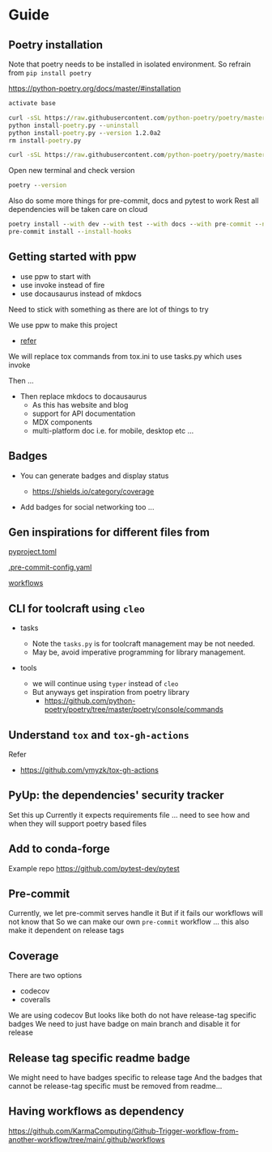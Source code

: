 # Guide

## Poetry installation

Note that poetry needs to be installed in isolated environment. So refrain from `pip install poetry`

https://python-poetry.org/docs/master/#installation

```bat
activate base

curl -sSL https://raw.githubusercontent.com/python-poetry/poetry/master/install-poetry.py > install-poetry.py
python install-poetry.py --uninstall
python install-poetry.py --version 1.2.0a2
rm install-poetry.py

curl -sSL https://raw.githubusercontent.com/python-poetry/poetry/master/install-poetry.py | python - --version 1.2.0a2
```

Open new terminal and check version

```bat
poetry --version
```

Also do some more things for pre-commit, docs and pytest to work
Rest all dependencies will be taken care on cloud

```bat
poetry install --with dev --with test --with docs --with pre-commit --no-root
pre-commit install --install-hooks
```

## Getting started with ppw

+ use ppw to start with
+ use invoke instead of fire
+ use docausaurus instead of mkdocs

Need to stick with something as there are lot of things to try

We use ppw to make this project
+ [refer](https://zillionare.github.io/cookiecutter-pypackage/tutorial/)

We will replace tox commands from tox.ini to use tasks.py which uses invoke

Then ...
+ Then replace mkdocs to docausaurus
  + As this has website and blog
  + support for API documentation
  + MDX components
  + multi-platform doc i.e. for mobile, desktop etc ...

## Badges

+ You can generate badges and display status
  + https://shields.io/category/coverage

+ Add badges for social networking too ...

## Gen inspirations for different files from

[pyproject.toml](https://github.com/python-poetry/poetry-core/blob/master/pyproject.toml)

[.pre-commit-config.yaml](https://github.com/python-poetry/poetry-core/blob/master/.pre-commit-config.yaml)

[workflows](https://github.com/python-poetry/poetry-core/tree/master/.github/workflows)


## CLI for toolcraft using `cleo`

+ tasks
  + Note the `tasks.py` is for toolcraft management may be not needed.
  + May be, avoid imperative programming for library management.


+ tools
  + we will continue using `typer` instead of `cleo`
  + But anyways get inspiration from poetry library
    + https://github.com/python-poetry/poetry/tree/master/poetry/console/commands

## Understand `tox` and `tox-gh-actions`

Refer
+ https://github.com/ymyzk/tox-gh-actions


## PyUp: the dependencies' security tracker
Set this up
Currently it expects requirements file ... need to see how and when they will support poetry based files


## Add to conda-forge
Example repo https://github.com/pytest-dev/pytest


## Pre-commit

Currently, we let pre-commit serves handle it
But if it fails our workflows will not know that
So we can make our own `pre-commit` workflow ... this also make it dependent on release tags

## Coverage

There are two options
+ codecov
+ coveralls

We are using codecov
But looks like both do not have release-tag specific badges
We need to just have badge on main branch and disable it for release


## Release tag specific readme badge

We might need to have badges specific to release tage
And the badges that cannot be release-tag specific must be removed from readme...


## Having workflows as dependency

https://github.com/KarmaComputing/Github-Trigger-workflow-from-another-workflow/tree/main/.github/workflows
